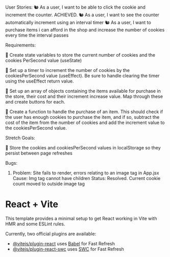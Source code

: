 User Stories:
🐿️ As a user, I want to be able to click the cookie and increment the counter. ACHIEVED.
🐿️ As a user, I want to see the counter automatically increment using an interval timer
🐿️ As a user, I want to purchase items i can afford in the shop and increase the number of cookies every time the interval passes

Requirements:

🎯 Create state variables to store the current number of cookies and the cookies PerSecond value (useState)

🎯 Set up a timer to increment the number of cookies by the cookiesPerSecond value (useEffect). Be sure to handle clearing the timer using the useEffect return value.

🎯 Set up an array of objects containing the items available for purchase in the store, their cost and their increment increase value. Map through these and create buttons for each.

🎯 Create a function to handle the purchase of an item. This should check if the user has enough cookies to purchase the item, and if so, subtract the cost of the item from the number of cookies and add the increment value to the cookiesPerSecond value.

Stretch Goals:

🏹 Store the cookies and cookiesPerSecond values in localStorage so they persist between page refreshes

Bugs:

1. Problem: Site fails to render, errors relating to an image tag in App.jsx
   Cause: Img tag cannot have children
   Status: Resolved. Current cookie count moved to outside image tag

# React + Vite

This template provides a minimal setup to get React working in Vite with HMR and some ESLint rules.

Currently, two official plugins are available:

- [@vitejs/plugin-react](https://github.com/vitejs/vite-plugin-react/blob/main/packages/plugin-react/README.md) uses [Babel](https://babeljs.io/) for Fast Refresh
- [@vitejs/plugin-react-swc](https://github.com/vitejs/vite-plugin-react-swc) uses [SWC](https://swc.rs/) for Fast Refresh
